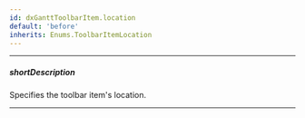 ```yaml
---
id: dxGanttToolbarItem.location
default: 'before'
inherits: Enums.ToolbarItemLocation
---
```

---
##### shortDescription
Specifies the toolbar item's location.

---
